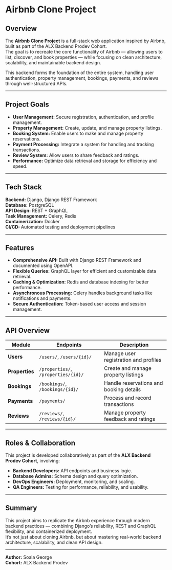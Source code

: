 # Airbnb Clone Project

## Overview
The **Airbnb Clone Project** is a full-stack web application inspired by Airbnb, built as part of the ALX Backend Prodev Cohort.  
The goal is to recreate the core functionality of Airbnb — allowing users to list, discover, and book properties — while focusing on clean architecture, scalability, and maintainable backend design.

This backend forms the foundation of the entire system, handling user authentication, property management, bookings, payments, and reviews through well-structured APIs.

---

## Project Goals
- **User Management:** Secure registration, authentication, and profile management.  
- **Property Management:** Create, update, and manage property listings.  
- **Booking System:** Enable users to make and manage property reservations.  
- **Payment Processing:** Integrate a system for handling and tracking transactions.  
- **Review System:** Allow users to share feedback and ratings.  
- **Performance:** Optimize data retrieval and storage for efficiency and speed.

---

## Tech Stack
**Backend:** Django, Django REST Framework  
**Database:** PostgreSQL  
**API Design:** REST + GraphQL  
**Task Management:** Celery, Redis  
**Containerization:** Docker  
**CI/CD:** Automated testing and deployment pipelines

---

## Features
- **Comprehensive API:** Built with Django REST Framework and documented using OpenAPI.  
- **Flexible Queries:** GraphQL layer for efficient and customizable data retrieval.  
- **Caching & Optimization:** Redis and database indexing for better performance.  
- **Asynchronous Processing:** Celery handles background tasks like notifications and payments.  
- **Secure Authentication:** Token-based user access and session management.

---

## API Overview
| Module | Endpoints | Description |
|---------|------------|-------------|
| **Users** | `/users/`, `/users/{id}/` | Manage user registration and profiles |
| **Properties** | `/properties/`, `/properties/{id}/` | Create and manage property listings |
| **Bookings** | `/bookings/`, `/bookings/{id}/` | Handle reservations and booking details |
| **Payments** | `/payments/` | Process and record transactions |
| **Reviews** | `/reviews/`, `/reviews/{id}/` | Manage property feedback and ratings |

---

## Roles & Collaboration
This project is developed collaboratively as part of the **ALX Backend Prodev Cohort**, involving:
- **Backend Developers:** API endpoints and business logic.  
- **Database Admins:** Schema design and query optimization.  
- **DevOps Engineers:** Deployment, monitoring, and scaling.  
- **QA Engineers:** Testing for performance, reliability, and usability.

---

## Summary
This project aims to replicate the Airbnb experience through modern backend practices — combining Django’s reliability, REST and GraphQL flexibility, and containerized deployment.  
It’s not just about cloning Airbnb, but about mastering real-world backend architecture, scalability, and clean API design.

---

**Author:** Soala George  
**Cohort:** ALX Backend Prodev